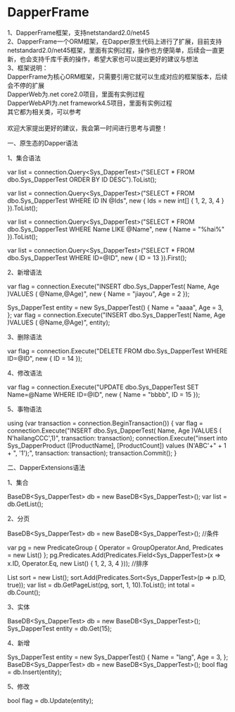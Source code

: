 # DapperFrame
1、DapperFrame框架，支持netstandard2.0/net45  <br />
2、DapperFrame一个ORM框架，在Dapper原生代码上进行了扩展，目前支持netstandard2.0/net45框架，里面有实例过程，操作也方便简单，后续会一直更新，也会支持千库千表的操作，希望大家也可以提出更好的建议与想法   <br />
3、框架说明：  <br />
	DapperFrame为核心ORM框架，只需要引用它就可以生成对应的框架版本，后续会不停的扩展  <br />
	DapperWeb为.net core2.0项目，里面有实例过程  <br />
	DapperWebAPI为.net framework4.5项目，里面有实例过程  <br />
	其它都为相关类，可以参考  <br />
  <br />
欢迎大家提出更好的建议，我会第一时间进行思考与调整！  <br />

一、原生态的Dapper语法

1、集合语法

var list = connection.Query<Sys_DapperTest>("SELECT * FROM dbo.Sys_DapperTest ORDER BY ID DESC").ToList();

var list = connection.Query<Sys_DapperTest>("SELECT * FROM dbo.Sys_DapperTest WHERE ID IN @Ids", new { Ids = new int[] { 1, 2, 3, 4 } }).ToList();
  
var list = connection.Query<Sys_DapperTest>("SELECT * FROM dbo.Sys_DapperTest WHERE Name LIKE @Name", new { Name = "%hai%" }).ToList();
  
var list = connection.Query<Sys_DapperTest>("SELECT * FROM dbo.Sys_DapperTest WHERE ID=@ID", new { ID = 13 }).First();

2、新增语法

var flag = connection.Execute("INSERT dbo.Sys_DapperTest( Name, Age )VALUES  ( @Name,@Age)", new { Name = "jiayou", Age = 2 });

Sys_DapperTest entity = new Sys_DapperTest()
{
Name = "aaaa",
Age = 3,
};
var flag = connection.Execute("INSERT dbo.Sys_DapperTest( Name, Age )VALUES  ( @Name,@Age)", entity);

3、删除语法

var flag = connection.Execute("DELETE FROM dbo.Sys_DapperTest WHERE ID=@ID", new { ID = 14 });

4、修改语法

var flag = connection.Execute("UPDATE dbo.Sys_DapperTest SET Name=@Name WHERE ID=@ID", new { Name = "bbbb", ID = 15 });

5、事物语法

using (var transaction = connection.BeginTransaction())
{
var flag = connection.Execute("INSERT dbo.Sys_DapperTest( Name, Age )VALUES  ( N'hailangCCC',1)", transaction: transaction);
connection.Execute("insert into Sys_DapperProduct ([ProductName], [ProductCount]) values (N'ABC'+" + 1 + ", '1');", transaction: transaction);
transaction.Commit();
}
 

二、DapperExtensions语法

1、集合

BaseDB<Sys_DapperTest> db = new BaseDB<Sys_DapperTest>();
var list = db.GetList();

2、分页

 BaseDB<Sys_DapperTest> db = new BaseDB<Sys_DapperTest>();
//条件

var pg = new PredicateGroup { Operator = GroupOperator.And, Predicates = new List<IPredicate>() };
pg.Predicates.Add(Predicates.Field<Sys_DapperTest>(x => x.ID, Operator.Eq, new List<int>() { 1, 2, 3, 4 }));
//排序
	
List<ISort> sort = new List<ISort>();
sort.Add(Predicates.Sort<Sys_DapperTest>(p => p.ID, true));
var list = db.GetPageList(pg, sort, 1, 10).ToList();
int total = db.Count();
	
3、实体

BaseDB<Sys_DapperTest> db = new BaseDB<Sys_DapperTest>();
Sys_DapperTest entity = db.Get(15);

4、新增

Sys_DapperTest entity = new Sys_DapperTest()
{
Name = "lang",
Age = 3,
};
BaseDB<Sys_DapperTest> db = new BaseDB<Sys_DapperTest>();
bool flag = db.Insert(entity);

5、修改

bool flag = db.Update(entity);
   
